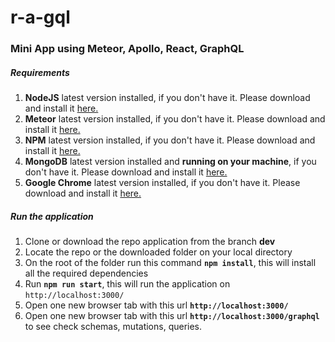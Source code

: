 # r-a-gql

### Mini App using Meteor, Apollo, React, GraphQL


##### Requirements
 1. **NodeJS** latest version installed, if you don't have it. Please download and install it [here.](https://nodejs.org/en/)
 2. **Meteor** latest version installed, if you don't have it. Please download and install it [here.](https://www.meteor.com/install)
 3. **NPM** latest version installed, if you don't have it. Please download and install it [here.](https://www.npmjs.com/get-npm)
 4. **MongoDB** latest version installed and **running on your machine**, if you don't have it. Please download and install it [here.](https://www.mongodb.com/download-center/community)
 5. **Google Chrome** latest version installed, if you don't have it. Please download and install it [here.]( https://www.google.com/chrome/)
 
 
##### Run the application
 
 1. Clone or download the repo application from the branch **dev**
 2. Locate the repo or the downloaded folder on your local directory 
 3. On the root of the folder run this command **```npm install```**, this will install all the required dependencies
 4. Run **```npm run start```**, this will run the application on ```http://localhost:3000/```
 5. Open one new browser tab with this url **```http://localhost:3000/```**
 6. Open one new browser tab with this url **```http://localhost:3000/graphql```** to see check schemas, mutations, queries.
